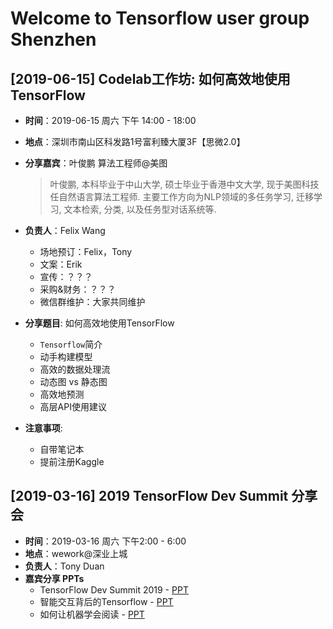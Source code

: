 # Welcome to Tensorflow user group Shenzhen

## [**2019-06-15**] Codelab工作坊: 如何高效地使用TensorFlow

- **时间**：2019-06-15 周六 下午 14:00 - 18:00
- **地点**：深圳市南山区科发路1号富利臻大厦3F【思微2.0】
- **分享嘉宾**：叶俊鹏 算法工程师@美图

    > 叶俊鹏, 本科毕业于中山大学, 硕士毕业于香港中文大学, 现于美图科技任自然语言算法工程师. 主要工作方向为NLP领域的多任务学习, 迁移学习, 文本检索, 分类, 以及任务型对话系统等.

- **负责人**：Felix Wang
    - 场地预订：Felix，Tony
    - 文案：Erik
    - 宣传：？？？
    - 采购&财务：？？？
    - 微信群维护：大家共同维护
- **分享题目**: 如何高效地使用TensorFlow
    - `Tensorflow`简介
    - 动手构建模型
    - 高效的数据处理流
    - 动态图 vs 静态图
    - 高效地预测
    - 高层API使用建议
    
- **注意事项**:
    - 自带笔记本
    - 提前注册Kaggle



## [**2019-03-16**] 2019 TensorFlow Dev Summit 分享会

- **时间**：2019-03-16 周六 下午2:00 - 6:00
- **地点**：wework@深业上城
- **负责人**：Tony Duan
- **嘉宾分享 PPTs**
    - TensorFlow Dev Summit 2019 - [PPT](https://tduan.netlify.com/ppt/2019tfds_intro#1)
    - 智能交互背后的Tensorflow - [PPT](https://github.com/tfug-shenzhen/tfug_sz_docs/blob/master/201903/slides/%E6%99%BA%E8%83%BD%E4%BA%A4%E4%BA%92%E8%83%8C%E5%90%8E%E7%9A%84Tensorflow.pdf)
    - 如何让机器学会阅读 - [PPT](https://github.com/tfug-shenzhen/tfug_sz_docs/blob/master/201903/slides/teach_machine_comprehension.pdf)
